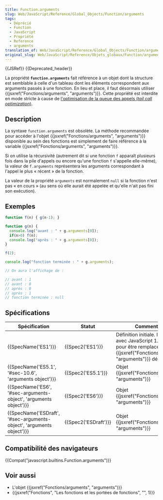 ```yaml
---
title: Function.arguments
slug: Web/JavaScript/Reference/Global_Objects/Function/arguments
tags:
  - Déprécié
  - Function
  - JavaScript
  - Propriété
  - Reference
  - arguments
translation_of: Web/JavaScript/Reference/Global_Objects/Function/arguments
original_slug: Web/JavaScript/Reference/Objets_globaux/Function/arguments
---
```


{{JSRef}} {{Deprecated_header}}

La propriété **`function.arguments`** fait référence à un objet dont la structure est semblable à celle d'un tableau dont les éléments correspondent aux arguments passés à une fonction. En lieu et place, il faut désormais utiliser {{jsxref("Fonctions/arguments", "arguments")}}. Cette propriété est interdite en mode stricte à cause de [l'optimisation de la queue des appels (_tail call optimization_)](https://www.ecma-international.org/ecma-262/6.0/#sec-addrestrictedfunctionproperties).

## Description

La syntaxe `function.arguments` est obsolète.  La méthode recommandée pour accéder à l'objet {{jsxref("Fonctions/arguments", "arguments")}} disponible au sein des fonctions est simplement de faire référence à la variable {{jsxref("Fonctions/arguments", "arguments")}}.

Si on utilise la récursivité (autrement dit si une fonction `f` apparaît plusieurs fois dans la pile d'appels ou encore qu'une fonction `f` s'appelle elle-même), la valeur de `f.arguments` représentera les arguments correspondant à l'appel le plus « récent » de la fonction.

La valeur de la propriété `arguments` est normalement `null` si la fonction n'est pas « en cours » (au sens où elle aurait été appelée et qu'elle n'ait pas fini son exécution).

## Exemples

```js
function f(n) { g(n-1); }

function g(n) {
  console.log("avant : " + g.arguments[0]);
  if(n>0) f(n);
  console.log("après : " + g.arguments[0]);
}

f(2);

console.log("fonction terminée : " + g.arguments);

// On aura l'affichage de :

// avant : 1
// avant : 0
// après : 0
// après : 1
// fonction terminée : null
```

## Spécifications

| Spécification                                                                                | Statut                       | Commentaires                                                                                                                                                         |
| -------------------------------------------------------------------------------------------- | ---------------------------- | -------------------------------------------------------------------------------------------------------------------------------------------------------------------- |
| {{SpecName('ES1')}}                                                                     | {{Spec2('ES1')}}         | Définition initiale. Implémentée avec JavaScript 1.0. Dépréciée pour être remplacée par {{jsxref("Fonctions/arguments", "arguments")}} décrit par ES3. |
| {{SpecName('ES5.1', '#sec-10.6', 'arguments object')}}                     | {{Spec2('ES5.1')}}     | Objet {{jsxref("Fonctions/arguments", "arguments")}}                                                                                                   |
| {{SpecName('ES6', '#sec-arguments-object', 'arguments object')}}         | {{Spec2('ES6')}}         | Objet {{jsxref("Fonctions/arguments", "arguments")}}                                                                                                   |
| {{SpecName('ESDraft', '#sec-arguments-object', 'arguments object')}} | {{Spec2('ESDraft')}} | Objet {{jsxref("Fonctions/arguments", "arguments")}}                                                                                                   |

## Compatibilité des navigateurs

{{Compat("javascript.builtins.Function.arguments")}}

## Voir aussi

- L'objet {{jsxref("Fonctions/arguments", "arguments")}}
- {{jsxref("Fonctions", "Les fonctions et les portées de fonctions", "", 1)}}
